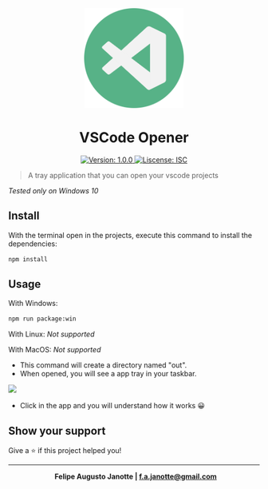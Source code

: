<div align="center">
	<img src="assets/app.png" width="200px"/>
	<h1>
		VSCode Opener
	</h1>
</div>
<p align="center">
	<a href="https://img.shields.io/badge/version-1.0.0-brightgreen"  target="_blank">
		<img src="https://img.shields.io/badge/version-1.0.0-brightgreen" alt="Version: 1.0.0"/>
	</a>
	<a href="https://img.shields.io/badge/License-ISC-yellow" target="_blank">
		<img src="https://img.shields.io/badge/License-ISC-yellow" alt="Liscense: ISC"/>
	</a>
</p>

> A tray application that you can open your vscode projects

*Tested only on Windows 10*

## Install

With the terminal open in the projects, execute this command to install the dependencies:

```sh
npm install
```

## Usage

With Windows: 

```sh
npm run package:win
```
With Linux: 
*Not supported*

With MacOS: 
*Not supported*

* This command will create a directory named "out".
* When opened, you will see a app tray in your taskbar.

<img src="https://i.imgur.com/Jxl0X79.jpg"/>

* Click in the app and you will understand how it works 😀



## Show your support

Give a ⭐ if this project helped you!

<hr/>

<p align="center">
    <strong>
 		Felipe Augusto Janotte | <a href="mailto:f.a.janotte@gmail.com">f.a.janotte@gmail.com</a>
	</strong>
</p>

